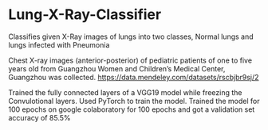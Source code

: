 # Lung-X-Ray-Classifier
Classifies given X-Ray images of lungs into two classes, Normal lungs and lungs infected with Pneumonia

Chest X-ray images (anterior-posterior) of pediatric patients of one to five years old from Guangzhou Women and Children’s Medical Center, Guangzhou was collected.
https://data.mendeley.com/datasets/rscbjbr9sj/2

Trained the fully connected layers of a VGG19 model while freezing the Convulotional layers.
Used PyTorch to train the model.
Trained the model for 100 epochs on google colaboratory for 100 epochs and got a validation set accuracy of 85.5%


